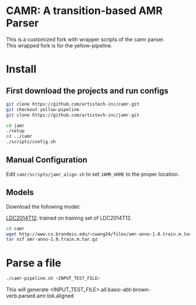 # CAMR: A transition-based AMR Parser

This is a customized fork with wrapper scripts of the camr parser.  
This wrapped fork is for the yellow-pipeline.

# Install

## First download the projects and run configs

```sh      
git clone https://github.com/artistech-inc/camr.git
git checkout yellow-pipeline
git clone https://github.com/artistech-inc/jamr.git

cd jamr
./setup
cd ../camr
./scripts/config.sh
```

## Manual Configuration

Edit `camr/scripts/jamr_align.sh` to set `JAMR_HOME` to the proper location.

## Models
Download the following model:

[LDC2014T12](http://www.cs.brandeis.edu/~cwang24/files/amr-anno-1.0.train.m.tar.gz): trained on training set of LDC2014T12.

```sh
cd camr
wget http://www.cs.brandeis.edu/~cwang24/files/amr-anno-1.0.train.m.tar.gz
tar xzf amr-anno-1.0.train.m.tar.gz
```

# Parse a file

```sh
./camr-pipeline.sh <INPUT_TEST_FILE>
```

This will generate <INPUT_TEST_FILE>.all.basic-abt-brown-verb.parsed.amr.tok.aligned
